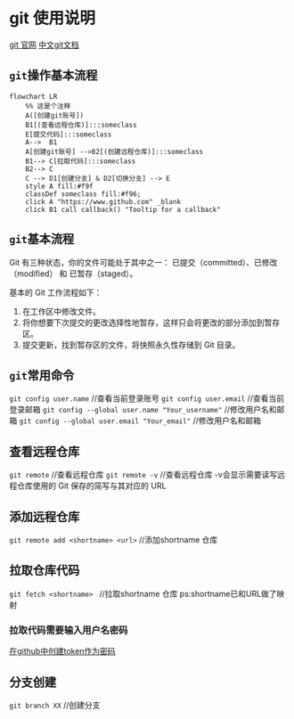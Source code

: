 # git 使用说明

[git 官网](https://git-scm.com/)
[中文git文档](https://git-scm.com/book/zh/v2)

## `git`操作基本流程

```mermaid
flowchart LR
    %% 这是个注释
    A([创建git账号]) 
    B1[(查看远程仓库)]:::someclass
    E[提交代码]:::someclass 
    A-->  B1
    A[创建git账号] -->B2[(创建远程仓库)]:::someclass 
    B1--> C[拉取代码]:::someclass 
    B2--> C
    C --> D1[创建分支] & D2[切换分支] --> E
    style A fill:#f9f
    classDef someclass fill:#f96;
    click A "https://www.github.com" _blank
    click B1 call callback() "Tooltip for a callback"
```

## `git`基本流程

Git 有三种状态，你的文件可能处于其中之一： 已提交（committed）、已修改（modified） 和 已暂存（staged）。

基本的 Git 工作流程如下：

1. 在工作区中修改文件。
2. 将你想要下次提交的更改选择性地暂存，这样只会将更改的部分添加到暂存区。
3. 提交更新，找到暂存区的文件，将快照永久性存储到 Git 目录。

## `git`常用命令

`git config user.name`  //查看当前登录账号
`git config user.email` //查看当前登录邮箱
`git config --global user.name "Your_username"`  //修改用户名和邮箱
`git config --global user.email "Your_email"`  //修改用户名和邮箱

## 查看远程仓库

`git remote`    //查看远程仓库
`git remote -v`    //查看远程仓库 -v会显示需要读写远程仓库使用的 Git 保存的简写与其对应的 URL

## 添加远程仓库

`git remote add <shortname> <url>` //添加shortname 仓库

## 拉取仓库代码

`git fetch <shortname> ` //拉取shortname 仓库 ps:shortname已和URL做了映射

### 拉取代码需要输入用户名密码

[在github中创建token作为密码](https://docs.github.com/en/authentication/keeping-your-account-and-data-secure/creating-a-personal-access-token)

## 分支创建

`git branch XX` //创建分支




